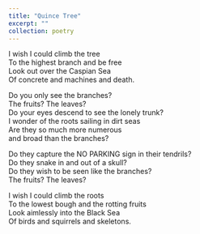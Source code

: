 ```yaml
---
title: "Quince Tree"
excerpt: ""
collection: poetry
---
```

I wish I could climb the tree  
To the highest branch and be free  
Look out over the Caspian Sea  
Of concrete and machines and death.

Do you only see the branches?  
The fruits? The leaves?  
Do your eyes descend to see the lonely trunk?  
I wonder of the roots sailing in dirt seas  
Are they so much more numerous  
and broad than the branches?  

Do they capture the NO PARKING sign in their tendrils?  
Do they snake in and out of a skull?  
Do they wish to be seen like the branches?  
The fruits? The leaves?

I wish I could climb the roots  
To the lowest bough and the rotting fruits  
Look aimlessly into the Black Sea  
Of birds and squirrels and skeletons.
